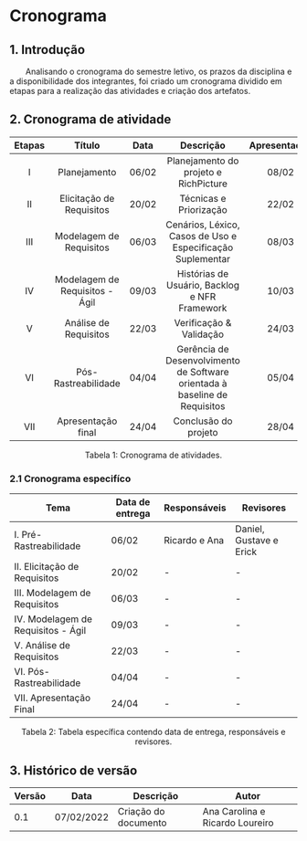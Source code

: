 # Cronograma

## 1. Introdução

&emsp;&emsp;Analisando o cronograma do semestre letivo, os prazos da disciplina e a disponibilidade dos integrantes, foi criado um cronograma dividido em etapas para a realização das atividades e criação dos artefatos.

## 2. Cronograma de atividade

<center>

| Etapas | Título       | Data                                           | Descrição        | Apresentação        |
| :----: | :----------: | :--------------------------------------------: | :--------------: | :------------: |
| I    | Planejamento | 06/02 | Planejamento do projeto e RichPicture | 08/02 |
| II   | Elicitação de Requisitos | 20/02 | Técnicas e Priorização | 22/02 |
| III  | Modelagem de Requisitos | 06/03 | Cenários, Léxico, Casos de Uso e Especificação Suplementar | 08/03 |
| IV   | Modelagem de Requisitos - Ágil | 09/03 | Histórias de Usuário, Backlog e NFR Framework | 10/03 |
| V    | Análise de Requisitos | 22/03 | Verificação & Validação | 24/03 |
| VI   | Pós-Rastreabilidade | 04/04 | Gerência de Desenvolvimento de Software orientada à baseline de Requisitos | 05/04 |
| VII  | Apresentação final | 24/04 | Conclusão do projeto | 28/04 |

<figcaption>Tabela 1: Cronograma de atividades.</figcaption>

</center>

### 2.1 Cronograma especifíco 

<center>

| Tema                               | Data de entrega | Responsáveis  | Revisores               |
|------------------------------------|-----------------|---------------|-------------------------|
| I. Pré-Rastreabilidade             | 06/02           | Ricardo e Ana | Daniel, Gustave e Erick |
| II. Elicitação de Requisitos       | 20/02           | -             | -                       |
| III. Modelagem de Requisitos       | 06/03           | -             | -                       |
| IV. Modelagem de Requisitos - Ágil | 09/03           | -             | -                       |
| V. Análise de Requisitos           | 22/03           | -             | -                       |
| VI. Pós-Rastreabilidade            | 04/04           | -             | -                       |
| VII. Apresentação Final            | 24/04           | -             | -                       |

<figcaption>Tabela 2: Tabela específica contendo data de entrega, responsáveis e revisores.</figcaption>

</center>

## 3. Histórico de versão

| Versão | Data       | Descrição                                           | Autor        |
| ------ | ---------- | --------------------------------------------------- | ------------ |
| 0.1    | 07/02/2022 | Criação do documento | Ana Carolina e Ricardo Loureiro |
